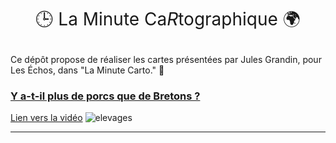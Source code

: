 <h1 style="font-weight:normal" align="center">

🕒️ La Minute Ca*R*tographique 🌍️

</h1>

Ce dépôt propose de réaliser les cartes présentées par Jules Grandin, pour Les Échos, dans "La Minute Carto." 🧙

### [Y a-t-il plus de porcs que de Bretons ?](/01-Porcs_Bretons/)
[Lien vers la vidéo](https://www.lesechos.fr/industrie-services/conso-distribution/video-y-a-t-il-plus-de-porcs-que-de-bretons-2091099)
![elevages](/01-Porcs_Bretons/combinaison.png/)


------------------------------------------------------------------------


